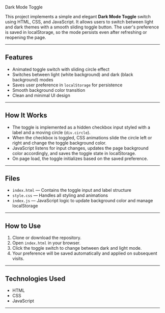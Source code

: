  Dark Mode Toggle

This project implements a simple and elegant **Dark Mode Toggle** switch using HTML, CSS, and JavaScript. It allows users to switch between light and dark themes with a smooth sliding toggle button. The user's preference is saved in localStorage, so the mode persists even after refreshing or reopening the page.

---

## Features

- Animated toggle switch with sliding circle effect  
- Switches between light (white background) and dark (black background) modes  
- Saves user preference in `localStorage` for persistence  
- Smooth background color transition  
- Clean and minimal UI design  

---

## How It Works

- The toggle is implemented as a hidden checkbox input styled with a label and a moving circle (`div.circle`).  
- When the checkbox is toggled, CSS animations slide the circle left or right and change the toggle background color.  
- JavaScript listens for input changes, updates the page background color accordingly, and saves the toggle state in localStorage.  
- On page load, the toggle initializes based on the saved preference.

---

## Files

- `index.html` — Contains the toggle input and label structure  
- `style.css` — Handles all styling and animations  
- `index.js` — JavaScript logic to update background color and manage localStorage  

---

## How to Use

1. Clone or download the repository.  
2. Open `index.html` in your browser.  
3. Click the toggle switch to change between dark and light mode.  
4. Your preference will be saved automatically and applied on subsequent visits.

---

## Technologies Used

- HTML  
- CSS  
- JavaScript  

---
